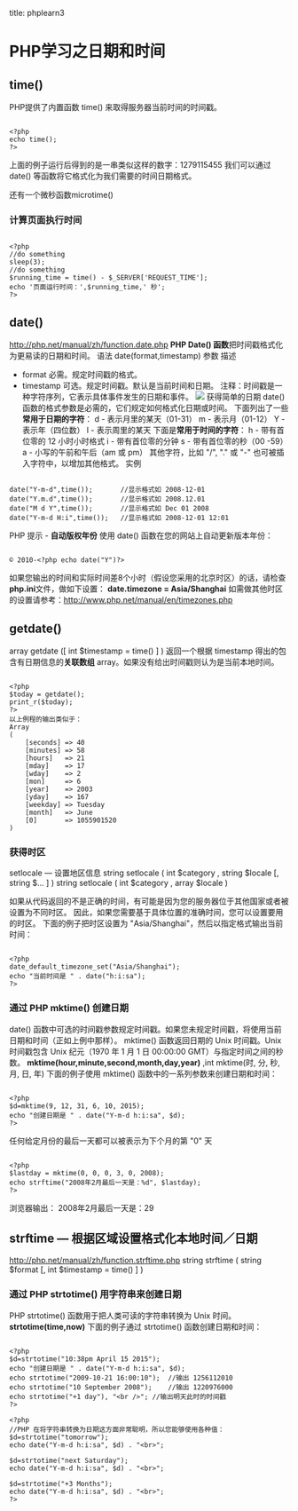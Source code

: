 title: phplearn3 

#  PHP学习之日期和时间 
##  time() 
PHP提供了内置函数 time() 来取得服务器当前时间的时间戳。
```

<?php
echo time();
?>

```
上面的例子运行后得到的是一串类似这样的数字：1279115455
我们可以通过 date() 等函数将它格式化为我们需要的时间日期格式。

还有一个微秒函数microtime()
###  计算页面执行时间 
```

<?php
//do something
sleep(3);
//do something
$running_time = time() - $_SERVER['REQUEST_TIME'];
echo '页面运行时间：',$running_time,' 秒';
?>

```
##  date() 
http://php.net/manual/zh/function.date.php
**PHP Date() 函数**把时间戳格式化为更易读的日期和时间。
语法
date(format,timestamp)
参数	描述
  * format	必需。规定时间戳的格式。
  * timestamp	可选。规定时间戳。默认是当前时间和日期。
注释：时间戳是一种字符序列，它表示具体事件发生的日期和事件。
![](/data/dokuwiki/php/pasted/20160407-144754.png)
获得简单的日期
date() 函数的格式参数是必需的，它们规定如何格式化日期或时间。
下面列出了一些**常用于日期的字符**：
d - 表示月里的某天（01-31）
m - 表示月（01-12）
Y - 表示年（四位数）
l - 表示周里的某天
下面是**常用于时间的字符**：
h - 带有首位零的 12 小时小时格式
i - 带有首位零的分钟
s - 带有首位零的秒（00 -59）
a - 小写的午前和午后（am 或 pm）
其他字符，比如 "/", "." 或 "-" 也可被插入字符中，以增加其他格式。
实例
```

date("Y-m-d",time());		//显示格式如 2008-12-01
date("Y.m.d",time());		//显示格式如 2008.12.01
date("M d Y",time());		//显示格式如 Dec 01 2008
date("Y-m-d H:i",time());	//显示格式如 2008-12-01 12:01

```
PHP 提示 - **自动版权年份**
使用 date() 函数在您的网站上自动更新版本年份：
```

© 2010-<?php echo date("Y")?>

```
如果您输出的时间和实际时间差8个小时（假设您采用的北京时区）的话，请检查**php.ini**文件，做如下设置：
**date.timezone = Asia/Shanghai**
如需做其他时区的设置请参考：http://www.php.net/manual/en/timezones.php

##  getdate() 
array getdate ([ int $timestamp = time() ] )
返回一个根据 timestamp 得出的包含有日期信息的**关联数组** array。如果没有给出时间戳则认为是当前本地时间。
```

<?php
$today = getdate();
print_r($today);
?>
以上例程的输出类似于：
Array
(
    [seconds] => 40
    [minutes] => 58
    [hours]   => 21
    [mday]    => 17
    [wday]    => 2
    [mon]     => 6
    [year]    => 2003
    [yday]    => 167
    [weekday] => Tuesday
    [month]   => June
    [0]       => 1055901520
)

```
###  获得时区 
setlocale — 设置地区信息
string setlocale ( int $category , string $locale [, string $... ] )
string setlocale ( int $category , array $locale )

如果从代码返回的不是正确的时间，有可能是因为您的服务器位于其他国家或者被设置为不同时区。
因此，如果您需要基于具体位置的准确时间，您可以设置要用的时区。
下面的例子把时区设置为 "Asia/Shanghai"，然后以指定格式输出当前时间：
```

<?php
date_default_timezone_set("Asia/Shanghai");
echo "当前时间是 " . date("h:i:sa");
?>

```
###  通过 PHP mktime() 创建日期 
date() 函数中可选的时间戳参数规定时间戳。如果您未规定时间戳，将使用当前日期和时间（正如上例中那样）。
mktime() 函数返回日期的 Unix 时间戳。Unix 时间戳包含 Unix 纪元（1970 年 1 月 1 日 00:00:00 GMT）与指定时间之间的秒数。
**mktime(hour,minute,second,month,day,year)** ,int mktime(时, 分, 秒, 月, 日, 年)
下面的例子使用 mktime() 函数中的一系列参数来创建日期和时间：
```

<?php
$d=mktime(9, 12, 31, 6, 10, 2015);
echo "创建日期是 " . date("Y-m-d h:i:sa", $d);
?>

```
任何给定月份的最后一天都可以被表示为下个月的第 "0" 天
```

<?php
$lastday = mktime(0, 0, 0, 3, 0, 2008);
echo strftime("2008年2月最后一天是：%d", $lastday);
?>

```
浏览器输出：
2008年2月最后一天是：29
##  strftime — 根据区域设置格式化本地时间／日期 
http://php.net/manual/zh/function.strftime.php
string strftime ( string $format [, int $timestamp = time() ] )

###  通过 PHP strtotime() 用字符串来创建日期 
PHP strtotime() 函数用于把人类可读的字符串转换为 Unix 时间。
**strtotime(time,now)**
下面的例子通过 strtotime() 函数创建日期和时间：
```

<?php
$d=strtotime("10:38pm April 15 2015");
echo "创建日期是 " . date("Y-m-d h:i:sa", $d);
echo strtotime("2009-10-21 16:00:10");	//输出 1256112010
echo strtotime("10 September 2008");	//输出 1220976000
echo strtotime("+1 day"), "<br />";	//输出明天此时的时间戳
?>

<?php
//PHP 在将字符串转换为日期这方面非常聪明，所以您能够使用各种值：
$d=strtotime("tomorrow");
echo date("Y-m-d h:i:sa", $d) . "<br>";

$d=strtotime("next Saturday");
echo date("Y-m-d h:i:sa", $d) . "<br>";

$d=strtotime("+3 Months");
echo date("Y-m-d h:i:sa", $d) . "<br>";
?>

```
